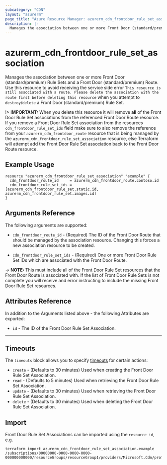 ```yaml
---
subcategory: "CDN"
layout: "azurerm"
page_title: "Azure Resource Manager: azurerm_cdn_frontdoor_rule_set_association"
description: |-
  Manages the association between one or more Front Door (standard/premium) Rule Sets and a Front Door (standard/premium) Route.
---
```


# azurerm_cdn_frontdoor_rule_set_association

Manages the association between one or more Front Door (standard/premium) Rule Sets and a Front Door (standard/premium) Route. Use this resource to avoid receiving the service side error `This resource is still associated with a route. Please delete the association with the route first before deleting this resource` when you attempt to `destroy`/`delete` a Front Door (standard/premium) Rule Set.

!> **IMPORTANT:** When you delete this resource it will remove **all** of the Front Door Rule Set associations from the referenced Front Door Route resource. If you remove a Front Door Rule Set association from the resources `cdn_frontdoor_rule_set_ids` field make sure to also remove the reference from your `azurerm_cdn_frontdoor_route` resource that is being managed by the `azurerm_cdn_frontdoor_rule_set_association` resource, else Terraform will attempt add the Front Door Rule Set association back to the Front Door Route resource.

## Example Usage

```hcl
resource "azurerm_cdn_frontdoor_rule_set_association" "example" {
  cdn_frontdoor_route_id     = azurerm_cdn_frontdoor_route.contoso.id
  cdn_frontdoor_rule_set_ids = [azurerm_cdn_frontdoor_rule_set.static.id, azurerm_cdn_frontdoor_rule_set.images.id]
}
```

## Arguments Reference

The following arguments are supported:

* `cdn_frontdoor_route_id` - (Required) The ID of the Front Door Route that should be managed by the association resource. Changing this forces a new association resource to be created.

* `cdn_frontdoor_rule_set_ids` - (Required) One or more Front Door Rule Set IDs which are associated with the Front Door Route.

-> **NOTE:** This must include all of the Front Door Rule Set resources that the Front Door Route is associated with. If the list of Front Door Rule Sets is not complete you will receive and error instructing to include the missing Front Door Rule Set resources.

## Attributes Reference

In addition to the Arguments listed above - the following Attributes are exported:

* `id` - The ID of the Front Door Rule Set Association.

---

## Timeouts

The `timeouts` block allows you to specify [timeouts](https://www.terraform.io/docs/configuration/resources.html#timeouts) for certain actions:

* `create` - (Defaults to 30 minutes) Used when creating the Front Door Rule Set Association.
* `read` - (Defaults to 5 minutes) Used when retrieving the Front Door Rule Set Association.
* `update` - (Defaults to 30 minutes) Used when retrieving the Front Door Rule Set Association.
* `delete` - (Defaults to 30 minutes) Used when deleting the Front Door Rule Set Association.

## Import

Front Door Rule Set Associations can be imported using the `resource id`, e.g.

```shell
terraform import azurerm_cdn_frontdoor_rule_set_association.example /subscriptions/00000000-0000-0000-0000-000000000000/resourceGroups/resourceGroup1/providers/Microsoft.Cdn/profiles/profile1/afdEndpoints/afdEndpoint1/associations/route1
```

